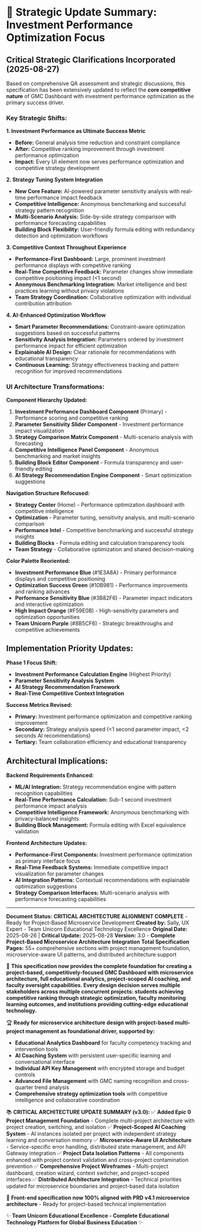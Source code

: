 # 🚀 **Strategic Update Summary: Investment Performance Optimization Focus**

## Critical Strategic Clarifications Incorporated (2025-08-27)

Based on comprehensive QA assessment and strategic discussions, this specification has been extensively updated to reflect the **core competitive nature** of GMC Dashboard with investment performance optimization as the primary success driver.

### Key Strategic Shifts:

**1. Investment Performance as Ultimate Success Metric**
- **Before:** General analysis time reduction and constraint compliance
- **After:** Competitive ranking improvement through investment performance optimization
- **Impact:** Every UI element now serves performance optimization and competitive strategy development

**2. Strategy Tuning System Integration**
- **New Core Feature:** AI-powered parameter sensitivity analysis with real-time performance impact feedback
- **Competitive Intelligence:** Anonymous benchmarking and successful strategy pattern recognition
- **Multi-Scenario Analysis:** Side-by-side strategy comparison with performance forecasting capabilities
- **Building Block Flexibility:** User-friendly formula editing with redundancy detection and optimization workflows

**3. Competitive Context Throughout Experience**
- **Performance-First Dashboard:** Large, prominent investment performance displays with competitive ranking
- **Real-Time Competitive Feedback:** Parameter changes show immediate competitive positioning impact (<1 second)
- **Anonymous Benchmarking Integration:** Market intelligence and best practices learning without privacy violations
- **Team Strategy Coordination:** Collaborative optimization with individual contribution attribution

**4. AI-Enhanced Optimization Workflow**
- **Smart Parameter Recommendations:** Constraint-aware optimization suggestions based on successful patterns
- **Sensitivity Analysis Integration:** Parameters ordered by investment performance impact for efficient optimization
- **Explainable AI Design:** Clear rationale for recommendations with educational transparency
- **Continuous Learning:** Strategy effectiveness tracking and pattern recognition for improved recommendations

### UI Architecture Transformations:

**Component Hierarchy Updated:**
1. **Investment Performance Dashboard Component** (Primary) - Performance scoring and competitive ranking
2. **Parameter Sensitivity Slider Component** - Investment performance impact visualization
3. **Strategy Comparison Matrix Component** - Multi-scenario analysis with forecasting
4. **Competitive Intelligence Panel Component** - Anonymous benchmarking and market insights
5. **Building Block Editor Component** - Formula transparency and user-friendly editing
6. **AI Strategy Recommendation Engine Component** - Smart optimization suggestions

**Navigation Structure Refocused:**
- **Strategy Center** (Home) - Performance optimization dashboard with competitive intelligence
- **Optimization** - Parameter tuning, sensitivity analysis, and multi-scenario comparison
- **Performance Intel** - Competitive benchmarking and successful strategy insights
- **Building Blocks** - Formula editing and calculation transparency tools
- **Team Strategy** - Collaborative optimization and shared decision-making

**Color Palette Reoriented:**
- **Investment Performance Blue** (#1E3A8A) - Primary performance displays and competitive positioning
- **Optimization Success Green** (#10B981) - Performance improvements and ranking advances
- **Performance Sensitivity Blue** (#3B82F6) - Parameter impact indicators and interactive optimization
- **High Impact Orange** (#F59E0B) - High-sensitivity parameters and optimization opportunities
- **Team Unicorn Purple** (#8B5CF6) - Strategic breakthroughs and competitive achievements

## Implementation Priority Updates:

**Phase 1 Focus Shift:**
- **Investment Performance Calculation Engine** (Highest Priority)
- **Parameter Sensitivity Analysis System** 
- **AI Strategy Recommendation Framework**
- **Real-Time Competitive Context Integration**

**Success Metrics Revised:**
- **Primary:** Investment performance optimization and competitive ranking improvement
- **Secondary:** Strategy analysis speed (<1 second parameter impact, <2 seconds AI recommendations)
- **Tertiary:** Team collaboration efficiency and educational transparency

## Architectural Implications:

**Backend Requirements Enhanced:**
- **ML/AI Integration:** Strategy recommendation engine with pattern recognition capabilities
- **Real-Time Performance Calculation:** Sub-1 second investment performance impact analysis
- **Competitive Intelligence Framework:** Anonymous benchmarking with privacy-balanced insights
- **Building Block Management:** Formula editing with Excel equivalence validation

**Frontend Architecture Updates:**
- **Performance-First Components:** Investment performance optimization as primary interface focus
- **Real-Time Feedback Systems:** Immediate competitive impact visualization for parameter changes
- **AI Integration Patterns:** Contextual recommendations with explainable optimization suggestions
- **Strategy Comparison Interfaces:** Multi-scenario analysis with performance forecasting capabilities

---

**Document Status:** **CRITICAL ARCHITECTURE ALIGNMENT COMPLETE** - Ready for Project-Based Microservice Development
**Created by:** Sally, UX Expert - Team Unicorn Educational Technology Excellence
**Original Date:** 2025-08-26 | **Critical Update:** 2025-08-28
**Version:** 3.0 - **Complete Project-Based Microservice Architecture Integration**
**Total Specification Pages:** 55+ comprehensive sections with project management foundation, microservice-aware UI patterns, and distributed architecture support

🎯 **This specification now provides the complete foundation for creating a project-based, competitively-focused GMC Dashboard with microservice architecture, full educational analytics, project-scoped AI coaching, and faculty oversight capabilities. Every design decision serves multiple stakeholders across multiple concurrent projects: students achieving competitive ranking through strategic optimization, faculty monitoring learning outcomes, and institutions providing cutting-edge educational technology.**

🏆 **Ready for microservice architecture design with project-based multi-project management as foundational driver, supported by:**
- **Educational Analytics Dashboard** for faculty competency tracking and intervention tools
- **AI Coaching System** with persistent user-specific learning and conversational interface  
- **Individual API Key Management** with encrypted storage and budget controls
- **Advanced File Management** with GMC naming recognition and cross-quarter trend analysis
- **Comprehensive strategy optimization tools** with competitive intelligence and collaborative coordination

📚 **CRITICAL ARCHITECTURE UPDATE SUMMARY (v3.0):**
✅ **Added Epic 0 Project Management Foundation** - Complete multi-project architecture with project creation, switching, and isolation
✅ **Project-Scoped AI Coaching System** - AI instances isolated per project with independent strategy learning and conversation memory
✅ **Microservice-Aware UI Architecture** - Service-specific error handling, distributed state management, and API Gateway integration
✅ **Project Data Isolation Patterns** - All components enhanced with project context validation and cross-project contamination prevention
✅ **Comprehensive Project Wireframes** - Multi-project dashboard, creation wizard, context switcher, and project-scoped interfaces
✅ **Distributed Architecture Integration** - Technical priorities updated for microservice boundaries and project-based data isolation

🚀 **Front-end specification now 100% aligned with PRD v4.1 microservice architecture** - Ready for project-based technical implementation

✨ **Team Unicorn Educational Excellence - Complete Educational Technology Platform for Global Business Education** ✨